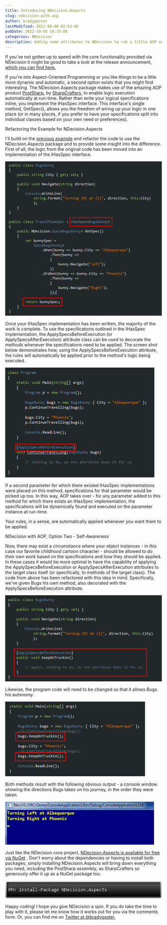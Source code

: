 ```yaml
---
title: Introducing NDecision.Aspects
slug: ndecision-with-aop
author: bradygaster
lastModified: 2011-08-06 02:53:02
pubDate: 2012-10-05 18:15:08
categories: NDecision
description: Adding some attributes to NDecision to rub a little AOP on the logic engine
---
```


<p>If you&apos;ve not gotten up to speed with the core functionality provided via NDecision it might be good to take a look at the release announcement,
  <a href="http://bradygaster.com/announcing-the-ndecision-1.0-release" title="NDecision Release Announcement">which you can find here.</a> 
</p>
<p>If you&apos;re into Aspect-Oriented Programming or you like things to be a little more dynamic and automatic, a second option exists that you might find interesting. The NDecision.Aspects package makes use of the amazing AOP product
  <a href="http://www.sharpcrafters.com/postsharp" title="PostSharp, the best AOP framework for .NET">PostSharp</a>, by
  <a href="http://www.sharpcrafters.com/" title="SharpCrafters, makers of PostSharp">SharpCrafters</a>, to enable logic execution automatically at run-time. Rather than write your logical specifications inline, you implement the IHasSpec
   interface. This interface&apos;s single method, GetSpec(), allows you the freedom of wiring up your logic in one place (or in many places, if you prefer to have your specifications split into individual classes based on your own need or preferences).&#xA0;</p>
Refactoring the Example for NDecision.Aspects
<p>I&apos;ll build on the
  <a title="The original NDecision example" href="http://bradygaster.com/announcing-the-ndecision-1.0-release">previous example</a>  and refactor the code to use the NDecision.Aspects package and to provide some insight into the difference. First of all, the logic from the original code has been moved into an implementation of the IHasSpec
   interface.&#xA0;</p>
<p>
  <img src="media/bunny_spec_implementation.png" alt="Implementing the rules for an object in an IHasSpec implementation">
</p>
<p>Once your IHasSpec
   implementation has been written, the majority of the work is complete. To use the specifications outlined in the IHasSpec
     implementation, the ApplySpecsBeforeExecution (or ApplySpecsAfterExecution) attribute class can be used to decorate the methods whenever the specifications need to be applied. The screen shot below demonstrates how, using the ApplySpecsBeforeExecution
      attribute, the rules will automatically be applied prior to the method&apos;s logic being executed.&#xA0;</p>
<p>
  <img alt="Method with a parameter decorated for automatic specification application" src="media/decorated_method_with_target.png">
</p>
<p>If a second parameter for which there existed IHasSpec
   implementations were placed on this method, specifications for that parameter would be picked up too. In this way, AOP takes over - for any parameter added to this method for which there exists an IHasSpec
     implementation, the specifications will be dynamically found and executed on the parameter instance at run-time.</p>
<p>Your rules, in a sense, are automatically applied whenever you want them to be applied.&#xA0;</p>
NDecision with AOP, Option Two - Self-Awareness
<p>Now, there may exist a circumstance where your object instances - in this case our favorite childhood cartoon character - should be allowed to do their own work based on the specifications and how they should be applied. In these cases it would be more
  optimal to have the capability of applying the ApplySpecsBeforeExecution or ApplySpecsAfterExecution attributes to the target class itself (or specifically, to methods of the target class). The code from above has been refactored with this idea in mind.
  Specifically, we&apos;ve given Bugs his own method, also decorated with the ApplySpecsBeforeExecution attribute.&#xA0;</p>
<p>
  <img alt="Self-driven functionality" src="media/decorated_self_driven_method.png">
</p>
<p>Likewise, the program code will need to be changed so that it allows Bugs his autonomy.</p>
<p>
  <img src="media/main_method_with_self_driven_changes.png" alt="Allowing the target class to drive itself">
</p>
<p>Both methods result with the following obvious output - a console window showing the directions Bugs takes on his journey, in the order they were taken.&#xA0;</p>
<p>
  <img src="media/ndecision_demo_output.png" alt="Output of the demonstration code">
</p>
<p>Just like the NDecision core project,
  <a title="NDecision.Aspects on NuGet" href="http://nuget.org/List/Packages/NDecision.Aspects">NDecision.Aspects is available for free via NuGet</a> . Don&apos;t worry about the dependencies or having to install both packages; simply installing NDecision.Aspects will bring down everything you need, including the PostSharp assembly, as SharpCrafters
  so generously offer it up as a NuGet package too.&#xA0;</p>
<p>
  <img alt="NDecision.Aspects NuGet install " src="media/ndecision-aspects-install.png">
</p>
<p>Happy coding! I hope you give NDecision a spin. If you do take the time to play with it, please let me know how it works out for you via the comments form. Or, you can find me on
  <a href="http://twitter.com/#!/bradygaster">Twitter at @bradygaster.</a> 
</p>
